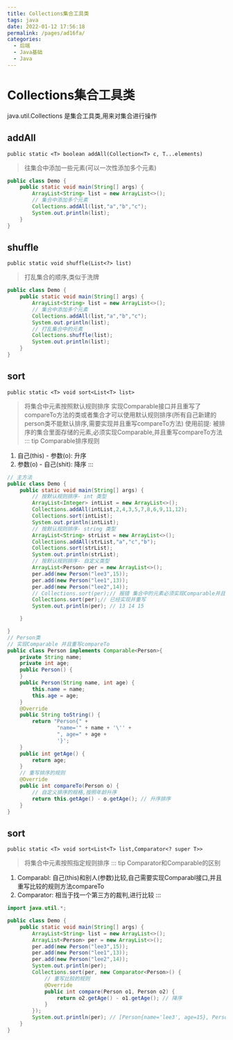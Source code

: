 ```yaml
---
title: Collections集合工具类
tags: java
date: 2022-01-12 17:56:18
permalink: /pages/ad16fa/
categories: 
  - 后端
  - Java基础
  - Java
---
```

# Collections集合工具类
java.util.Collections 是集合工具类,用来对集合进行操作

## addAll
`public static <T> boolean addAll(Collection<T> c, T...elements)`
> 往集合中添加一些元素(可以一次性添加多个元素)
``` java
public class Demo {
    public static void main(String[] args) {
        ArrayList<String> list = new ArrayList<>();
        // 集合中添加多个元素
        Collections.addAll(list,"a","b","c");
        System.out.println(list);
    }
}
```
## shuffle
`public static void shuffle(List<?> list)`
> 打乱集合的顺序,类似于洗牌
``` java
public class Demo {
    public static void main(String[] args) {
        ArrayList<String> list = new ArrayList<>();
        // 集合中添加多个元素
        Collections.addAll(list,"a","b","c");
        System.out.println(list);
        // 打乱集合中的元素
        Collections.shuffle(list);
        System.out.println(list);
    }
}
```
## sort
`public static <T> void sort<List<T> list> `
> 将集合中元素按照默认规则排序
> 实现Comparable接口并且重写了compareTo方法的类或者集合才可以使用默认规则排序(所有自己新建的person类不能默认排序,需要实现并且重写compareTo方法)
> 使用前提: 被排序的集合里面存储的元素,必须实现Comparable,并且重写compareTo方法
::: tip Comparable排序规则
1. 自己(this) - 参数(o): 升序
2. 参数(o) - 自己(shit): 降序
:::
``` java
// 主方法
public class Demo {
    public static void main(String[] args) {
        // 按默认规则排序- int 类型
        ArrayList<Integer> intList = new ArrayList<>();
        Collections.addAll(intList,2,4,3,5,7,8,6,9,11,12);
        Collections.sort(intList);
        System.out.println(intList);
        // 按默认规则排序- string 类型
        ArrayList<String> strList = new ArrayList<>();
        Collections.addAll(strList,"a","c","b");
        Collections.sort(strList);
        System.out.println(strList);
        // 按默认规则排序- 自定义类型
        ArrayList<Person> per = new ArrayList<>();
        per.add(new Person("lee3",15));
        per.add(new Person("lee1",13));
        per.add(new Person("lee2",14));
        // Collections.sort(per);// 报错 集合中的元素必须实现Comparable并且重写compareTo
        Collections.sort(per);// 已经实现并重写
        System.out.println(per); // 13 14 15

    }

}
// Person类
// 实现Comparable 并且重写compareTo
public class Person implements Comparable<Person>{
    private String name;
    private int age;
    public Person() {
    }
    public Person(String name, int age) {
        this.name = name;
        this.age = age;
    }
    @Override
    public String toString() {
        return "Person{" +
                "name='" + name + '\'' +
                ", age=" + age +
                '}';
    }
    public int getAge() {
        return age;
    }
    // 重写排序的规则
    @Override
    public int compareTo(Person o) {
        // 自定义排序的规格,按照年龄升序
        return this.getAge() - o.getAge(); // 升序排序
    }   
}
```
## sort
`public static <T> void sort<List<T> list,Comparator<? super T>>`
> 将集合中元素按照指定规则排序
::: tip 
Comparator和Comparable的区别
1. Comparabl: 自己(this)和别人(参数)比较,自己需要实现Comparabl接口,并且重写比较的规则方法compareTo
2. Comparator: 相当于找一个第三方的裁判,进行比较
:::
``` java
import java.util.*;

public class Demo {
    public static void main(String[] args) {
        ArrayList<String> list = new ArrayList<>();
        ArrayList<Person> per = new ArrayList<>();
        per.add(new Person("lee3",15));
        per.add(new Person("lee1",13));
        per.add(new Person("lee2",14));
        System.out.println(per);
        Collections.sort(per, new Comparator<Person>() {
            // 重写比较的规则
            @Override
            public int compare(Person o1, Person o2) {
                return o2.getAge() - o1.getAge(); // 降序
            }
        });
        System.out.println(per); // [Person{name='lee3', age=15}, Person{name='lee2', age=14}, Person{name='lee1', age=13}]
    }
}

```
